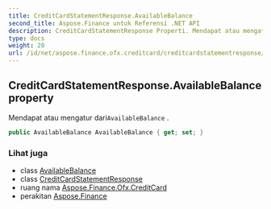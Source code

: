 ```yaml
---
title: CreditCardStatementResponse.AvailableBalance
second_title: Aspose.Finance untuk Referensi .NET API
description: CreditCardStatementResponse Properti. Mendapat atau mengatur dariAvailableBalance .
type: docs
weight: 20
url: /id/net/aspose.finance.ofx.creditcard/creditcardstatementresponse/availablebalance/
---
```

## CreditCardStatementResponse.AvailableBalance property

Mendapat atau mengatur dari`AvailableBalance` .

```csharp
public AvailableBalance AvailableBalance { get; set; }
```

### Lihat juga

* class [AvailableBalance](../../../aspose.finance.ofx/availablebalance/)
* class [CreditCardStatementResponse](../)
* ruang nama [Aspose.Finance.Ofx.CreditCard](../../creditcardstatementresponse/)
* perakitan [Aspose.Finance](../../../)


